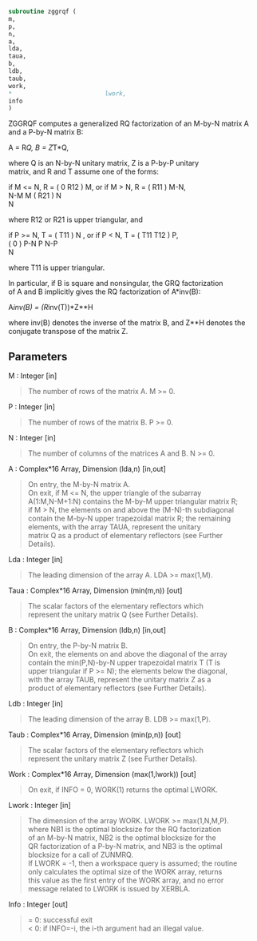 ```fortran  
subroutine zggrqf (  
m,  
p,  
n,  
a,  
lda,  
taua,  
b,  
ldb,  
taub,  
work,  
*                          lwork,  
info  
)  
```  
  
ZGGRQF computes a generalized RQ factorization of an M-by-N matrix A  
and a P-by-N matrix B:  
  
A = R*Q,        B = Z*T*Q,  
  
where Q is an N-by-N unitary matrix, Z is a P-by-P unitary  
matrix, and R and T assume one of the forms:  
  
if M <= N,  R = ( 0  R12 ) M,   or if M > N,  R = ( R11 ) M-N,  
N-M  M                           ( R21 ) N  
N  
  
where R12 or R21 is upper triangular, and  
  
if P >= N,  T = ( T11 ) N  ,   or if P < N,  T = ( T11  T12 ) P,  
(  0  ) P-N                         P   N-P  
N  
  
where T11 is upper triangular.  
  
In particular, if B is square and nonsingular, the GRQ factorization  
of A and B implicitly gives the RQ factorization of A*inv(B):  
  
A*inv(B) = (R*inv(T))*Z**H  
  
where inv(B) denotes the inverse of the matrix B, and Z**H denotes the  
conjugate transpose of the matrix Z.  
  
## Parameters  
M : Integer [in]  
> The number of rows of the matrix A.  M >= 0.  
  
P : Integer [in]  
> The number of rows of the matrix B.  P >= 0.  
  
N : Integer [in]  
> The number of columns of the matrices A and B. N >= 0.  
  
A : Complex*16 Array, Dimension (lda,n) [in,out]  
> On entry, the M-by-N matrix A.  
> On exit, if M <= N, the upper triangle of the subarray  
> A(1:M,N-M+1:N) contains the M-by-M upper triangular matrix R;  
> if M > N, the elements on and above the (M-N)-th subdiagonal  
> contain the M-by-N upper trapezoidal matrix R; the remaining  
> elements, with the array TAUA, represent the unitary  
> matrix Q as a product of elementary reflectors (see Further  
> Details).  
  
Lda : Integer [in]  
> The leading dimension of the array A. LDA >= max(1,M).  
  
Taua : Complex*16 Array, Dimension (min(m,n)) [out]  
> The scalar factors of the elementary reflectors which  
> represent the unitary matrix Q (see Further Details).  
  
B : Complex*16 Array, Dimension (ldb,n) [in,out]  
> On entry, the P-by-N matrix B.  
> On exit, the elements on and above the diagonal of the array  
> contain the min(P,N)-by-N upper trapezoidal matrix T (T is  
> upper triangular if P >= N); the elements below the diagonal,  
> with the array TAUB, represent the unitary matrix Z as a  
> product of elementary reflectors (see Further Details).  
  
Ldb : Integer [in]  
> The leading dimension of the array B. LDB >= max(1,P).  
  
Taub : Complex*16 Array, Dimension (min(p,n)) [out]  
> The scalar factors of the elementary reflectors which  
> represent the unitary matrix Z (see Further Details).  
  
Work : Complex*16 Array, Dimension (max(1,lwork)) [out]  
> On exit, if INFO = 0, WORK(1) returns the optimal LWORK.  
  
Lwork : Integer [in]  
> The dimension of the array WORK. LWORK >= max(1,N,M,P).  
> where NB1 is the optimal blocksize for the RQ factorization  
> of an M-by-N matrix, NB2 is the optimal blocksize for the  
> QR factorization of a P-by-N matrix, and NB3 is the optimal  
> blocksize for a call of ZUNMRQ.  
> If LWORK = -1, then a workspace query is assumed; the routine  
> only calculates the optimal size of the WORK array, returns  
> this value as the first entry of the WORK array, and no error  
> message related to LWORK is issued by XERBLA.  
  
Info : Integer [out]  
> = 0:  successful exit  
> < 0:  if INFO=-i, the i-th argument had an illegal value.  
  
